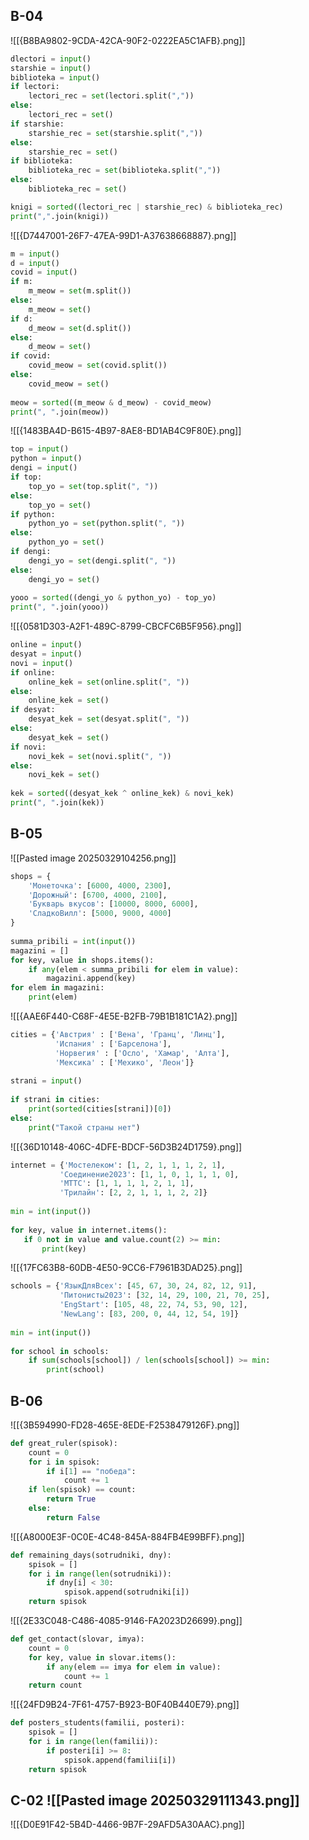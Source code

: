 ## В-04
![[{B8BA9802-9CDA-42CA-90F2-0222EA5C1AFB}.png]]

~~~python
dlectori = input()
starshie = input()
biblioteka = input()
if lectori:
    lectori_rec = set(lectori.split(","))
else:
    lectori_rec = set()
if starshie:
    starshie_rec = set(starshie.split(","))
else:
    starshie_rec = set()
if biblioteka:
    biblioteka_rec = set(biblioteka.split(","))
else:
    biblioteka_rec = set()

knigi = sorted((lectori_rec | starshie_rec) & biblioteka_rec)
print(",".join(knigi))
~~~

![[{D7447001-26F7-47EA-99D1-A37638668887}.png]]

~~~python
m = input()  
d = input()  
covid = input()  
if m:  
    m_meow = set(m.split())  
else:  
    m_meow = set()  
if d:  
    d_meow = set(d.split())  
else:  
    d_meow = set()  
if covid:  
    covid_meow = set(covid.split())  
else:  
    covid_meow = set()  
  
meow = sorted((m_meow & d_meow) - covid_meow)  
print(", ".join(meow))
~~~

![[{1483BA4D-B615-4B97-8AE8-BD1AB4C9F80E}.png]]

~~~python
top = input()  
python = input()  
dengi = input()  
if top:  
    top_yo = set(top.split(", "))  
else:  
    top_yo = set()  
if python:  
    python_yo = set(python.split(", "))  
else:  
    python_yo = set()  
if dengi:  
    dengi_yo = set(dengi.split(", "))  
else:  
    dengi_yo = set()  
  
yooo = sorted((dengi_yo & python_yo) - top_yo)  
print(", ".join(yooo))
~~~

![[{0581D303-A2F1-489C-8799-CBCFC6B5F956}.png]]

~~~python
online = input()  
desyat = input()  
novi = input()  
if online:  
    online_kek = set(online.split(", "))  
else:  
    online_kek = set()  
if desyat:  
    desyat_kek = set(desyat.split(", "))  
else:  
    desyat_kek = set()  
if novi:  
    novi_kek = set(novi.split(", "))  
else:  
    novi_kek = set()  
  
kek = sorted((desyat_kek ^ online_kek) & novi_kek)  
print(", ".join(kek))
~~~
## В-05
![[Pasted image 20250329104256.png]]

~~~python
shops = {  
    'Монеточка': [6000, 4000, 2300],  
    'Дорожный': [6700, 4000, 2100],  
    'Букварь вкусов': [10000, 8000, 6000],  
    'СладкоВилл': [5000, 9000, 4000]  
}  
  
summa_pribili = int(input())  
magazini = []  
for key, value in shops.items():  
    if any(elem < summa_pribili for elem in value):  
        magazini.append(key)  
for elem in magazini:  
    print(elem)

~~~

![[{AAE6F440-C68F-4E5E-B2FB-79B1B181C1A2}.png]]

~~~python
cities = {'Австрия' : ['Вена', 'Гранц', 'Линц'],  
          'Испания' : ['Барселона'],  
          'Норвегия' : ['Осло', 'Хамар', 'Алта'],  
          'Мексика' : ['Мехико', 'Леон']}  
  
strani = input()  
  
if strani in cities:  
    print(sorted(cities[strani])[0])  
else:  
    print("Такой страны нет")
~~~

![[{36D10148-406C-4DFE-BDCF-56D3B24D1759}.png]]

 ~~~python
 internet = {'Мостелеком': [1, 2, 1, 1, 1, 2, 1],  
            'Соединение2023': [1, 1, 0, 1, 1, 1, 0],  
            'МТТС': [1, 1, 1, 1, 2, 1, 1],  
            'Трилайн': [2, 2, 1, 1, 1, 2, 2]}  
  
min = int(input())  
  
for key, value in internet.items():  
    if 0 not in value and value.count(2) >= min:  
        print(key)
 ~~~

![[{17FC63B8-60DB-4E50-9CC6-F7961B3DAD25}.png]]

~~~python
schools = {'ЯзыкДляВсех': [45, 67, 30, 24, 82, 12, 91],  
           'Питонисты2023': [32, 14, 29, 100, 21, 70, 25],  
           'EngStart': [105, 48, 22, 74, 53, 90, 12],  
           'NewLang': [83, 200, 0, 44, 12, 54, 19]}  
  
min = int(input())  
  
for school in schools:  
    if sum(schools[school]) / len(schools[school]) >= min:  
        print(school)
~~~

## B-06
![[{3B594990-FD28-465E-8EDE-F2538479126F}.png]]

~~~python
def great_ruler(spisok):  
    count = 0  
    for i in spisok:  
        if i[1] == "победа":  
            count += 1  
    if len(spisok) == count:  
        return True  
    else:  
        return False
~~~

![[{A8000E3F-0C0E-4C48-845A-884FB4E99BFF}.png]]

~~~python
def remaining_days(sotrudniki, dny):  
    spisok = []  
    for i in range(len(sotrudniki)):  
        if dny[i] < 30:  
            spisok.append(sotrudniki[i])  
    return spisok
~~~

![[{2E33C048-C486-4085-9146-FA2023D26699}.png]]

~~~python
def get_contact(slovar, imya):
    count = 0
    for key, value in slovar.items():
        if any(elem == imya for elem in value):
            count += 1
    return count
~~~

![[{24FD9B24-7F61-4757-B923-B0F40B440E79}.png]]

~~~python
def posters_students(familii, posteri):  
    spisok = []  
    for i in range(len(familii)):  
        if posteri[i] >= 8:  
            spisok.append(familii[i])  
    return spisok
~~~


## C-02 ![[Pasted image 20250329111343.png]]
![[{D0E91F42-5B4D-4466-9B7F-29AFD5A30AAC}.png]]
